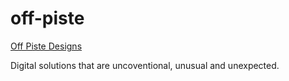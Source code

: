 # off-piste
[Off Piste Designs](http://www.offpistedesigns.com)

Digital solutions that are uncoventional, unusual and unexpected.


